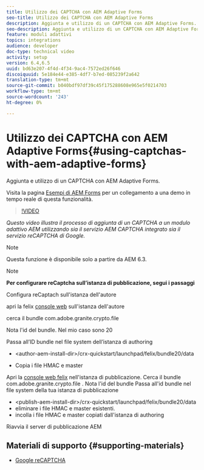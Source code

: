 ```yaml
---
title: Utilizzo dei CAPTCHA con AEM Adaptive Forms
seo-title: Utilizzo dei CAPTCHA con AEM Adaptive Forms
description: Aggiunta e utilizzo di un CAPTCHA con AEM Adaptive Forms.
seo-description: Aggiunta e utilizzo di un CAPTCHA con AEM Adaptive Forms.
feature: moduli adattivi
topics: integrations
audience: developer
doc-type: technical video
activity: setup
version: 6.4,6.5
uuid: bd63e207-4f4d-4f34-9ac4-7572ed26f646
discoiquuid: 5e184e44-e385-4df7-b7ed-085239f2a642
translation-type: tm+mt
source-git-commit: b040bdf97df39c45f175288608e965e5f0214703
workflow-type: tm+mt
source-wordcount: '243'
ht-degree: 0%

---
```



# Utilizzo dei CAPTCHA con AEM Adaptive Forms{#using-captchas-with-aem-adaptive-forms}

Aggiunta e utilizzo di un CAPTCHA con AEM Adaptive Forms.

Visita la pagina [Esempi di AEM Forms](https://forms.enablementadobe.com/content/samples/samples.html?query=0) per un collegamento a una demo in tempo reale di questa funzionalità.

>[!VIDEO](https://video.tv.adobe.com/v/18336/?quality=9&learn=on)

*Questo video illustra il processo di aggiunta di un CAPTCHA a un modulo adattivo AEM utilizzando sia il servizio AEM CAPTCHA integrato sia il servizio reCAPTCHA di Google.*

>[!NOTE]
>
>Questa funzione è disponibile solo a partire da AEM 6.3.

>[!NOTE]
>
>**Per configurare reCaptcha sull’istanza di pubblicazione, segui i passaggi**
>
>Configura reCaptach sull&#39;istanza dell&#39;autore
>
>apri la felix [console web](http://localhost:4502/system/console/bundles) sull&#39;istanza dell&#39;autore
>
>cerca il bundle com.adobe.granite.crypto.file
>
>Nota l&#39;id del bundle. Nel mio caso sono 20
>
>Passa all’ID bundle nel file system dell’istanza di authoring
>
>* &lt;author-aem-install-dir>/crx-quickstart/launchpad/felix/bundle20/data
* Copia i file HMAC e master

Apri la [console web felix](http://localhost:4502/system/console/bundles) nell&#39;istanza di pubblicazione. Cerca il bundle com.adobe.granite.crypto.file . Nota l&#39;id del bundle
Passa all&#39;id bundle nel file system della tua istanza di pubblicazione
* &lt;publish-aem-install-dir>/crx-quickstart/launchpad/felix/bundle20/data
* eliminare i file HMAC e master esistenti.
* incolla i file HMAC e master copiati dall&#39;istanza di authoring

Riavvia il server di pubblicazione AEM

## Materiali di supporto {#supporting-materials}

* [Google reCAPTCHA](https://www.google.com/recaptcha)

